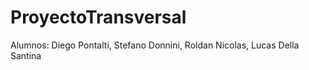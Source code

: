 # ProyectoTransversal
Alumnos: Diego Pontalti, Stefano Donnini, Roldan Nicolas, Lucas Della Santina
